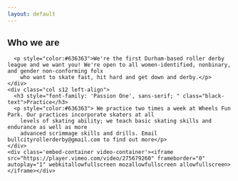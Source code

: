 ```yaml
---
layout: default
---
```


<div class="container">
<div class="section">
  <div class="row">
    <div class="col s12 left-align">
      <h2 style="font-family: 'Passion One', sans-serif; " class="black-text">Who we are</h2>

      <p style="color:#636363">We're the first Durham-based roller derby league and we want you! We're open to all women-identified, nonbinary, and gender non-conforming folx
        who want to skate fast, hit hard and get down and derby.</p>
    </div>
    <div class="col s12 left-align">
      <h3 style="font-family: 'Passion One', sans-serif; " class="black-text">Practice</h3>
      <p style="color:#636363"> We practice two times a week at Wheels Fun Park. Our practices incorporate skaters at all
        levels of skating ability; we teach basic skating skills and endurance as well as more
        advanced scrimmage skills and drills. Email bullcityrollerderby@gmail.com to find out more</p>
    </div>
    <div class='embed-container video-container'><iframe src="https://player.vimeo.com/video/275679260" frameborder="0" autoplay="1" webkitallowfullscreen mozallowfullscreen allowfullscreen></iframe></div>

  </div>
</div>
</div>
